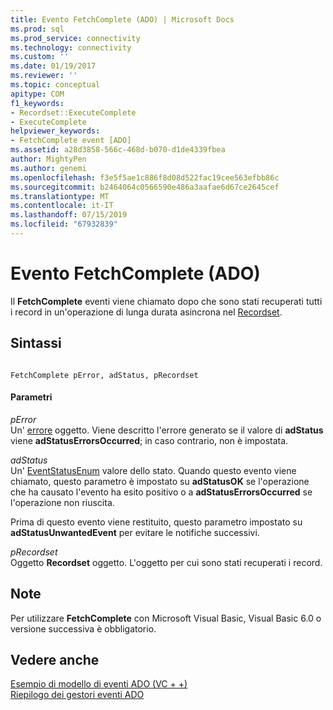 ```yaml
---
title: Evento FetchComplete (ADO) | Microsoft Docs
ms.prod: sql
ms.prod_service: connectivity
ms.technology: connectivity
ms.custom: ''
ms.date: 01/19/2017
ms.reviewer: ''
ms.topic: conceptual
apitype: COM
f1_keywords:
- Recordset::ExecuteComplete
- ExecuteComplete
helpviewer_keywords:
- FetchComplete event [ADO]
ms.assetid: a28d3858-566c-468d-b070-d1de4339fbea
author: MightyPen
ms.author: genemi
ms.openlocfilehash: f3e5f5ae1c886f8d08d522fac19cee563efbb86c
ms.sourcegitcommit: b2464064c0566590e486a3aafae6d67ce2645cef
ms.translationtype: MT
ms.contentlocale: it-IT
ms.lasthandoff: 07/15/2019
ms.locfileid: "67932839"
---
```

# <a name="fetchcomplete-event-ado"></a>Evento FetchComplete (ADO)
Il **FetchComplete** eventi viene chiamato dopo che sono stati recuperati tutti i record in un'operazione di lunga durata asincrona nel [Recordset](../../../ado/reference/ado-api/recordset-object-ado.md).  
  
## <a name="syntax"></a>Sintassi  
  
```  
  
FetchComplete pError, adStatus, pRecordset  
```  
  
#### <a name="parameters"></a>Parametri  
 *pError*  
 Un' [errore](../../../ado/reference/ado-api/error-object.md) oggetto. Viene descritto l'errore generato se il valore di **adStatus** viene **adStatusErrorsOccurred**; in caso contrario, non è impostata.  
  
 *adStatus*  
 Un' [EventStatusEnum](../../../ado/reference/ado-api/eventstatusenum.md) valore dello stato. Quando questo evento viene chiamato, questo parametro è impostato su **adStatusOK** se l'operazione che ha causato l'evento ha esito positivo o a **adStatusErrorsOccurred** se l'operazione non riuscita.  
  
 Prima di questo evento viene restituito, questo parametro impostato su **adStatusUnwantedEvent** per evitare le notifiche successivi.  
  
 *pRecordset*  
 Oggetto **Recordset** oggetto. L'oggetto per cui sono stati recuperati i record.  
  
## <a name="remarks"></a>Note  
 Per utilizzare **FetchComplete** con Microsoft Visual Basic, Visual Basic 6.0 o versione successiva è obbligatorio.  
  
## <a name="see-also"></a>Vedere anche  
 [Esempio di modello di eventi ADO (VC + +)](../../../ado/reference/ado-api/ado-events-model-example-vc.md)   
 [Riepilogo dei gestori eventi ADO](../../../ado/guide/data/ado-event-handler-summary.md)

